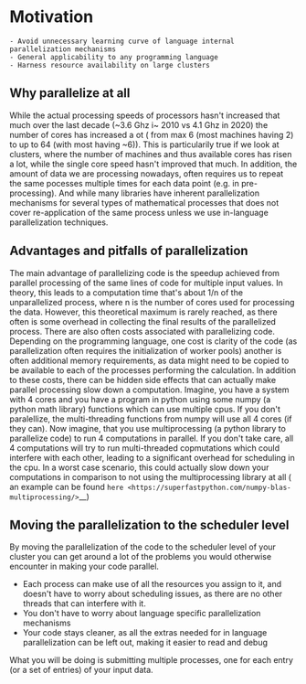 # Motivation

```{objectives}
- Avoid unnecessary learning curve of language internal parallelization mechanisms
- General applicability to any programming language
- Harness resource availability on large clusters
```

## Why parallelize at all

While the actual processing speeds of processors hasn't increased that much over the last decade (~3.6 Ghz i~ 2010 vs 4.1 Ghz in 2020)
the number of cores has increased a ot ( from max 6 (most machines having 2) to up to 64 (with most having ~6)). This is particularily
true if we look at clusters, where the number of machines and thus available cores has risen a lot, while the single core speed hasn't
improved that much.
In addition, the amount of data we are processing nowadays, often requires us to repeat the same pocesses multiple times for each data
point (e.g. in pre-processing). And while many libraries have inherent parallelization mechanisms for several types of mathematical
processes that does not cover re-application of the same process unless we use in-language parallelization techniques.

## Advantages and pitfalls of parallelization

The main advantage of parallelizing code is the speedup achieved from parallel processing of the same lines of code for multiple input
values. In theory, this leads to a computation time that's about 1/n of the unparallelized process, where n is the number of cores used
for processing the data. However, this theoretical maximum is rarely reached, as there often is some overhead in collecting the final
results of the parallelized process. There are also often costs associated with parallelizing code. Depending on the programming
language, one cost is clarity of the code (as parallelization often requires the initialization of worker pools) another is often
additional memory requirements, as data might need to be copied to be available to each of the processes performing the calculation.
In addition to these costs, there can be hidden side effects that can actually make parallel processing slow down a computation.
Imagine, you have a system with 4 cores and you have a program in python using some numpy (a python math library) functions which
can use multiple cpus. If you don't paralellize, the multi-threading functions from numpy will use all 4 cores (if they can). Now imagine,
that you use multiprocessing (a python library to parallelize code) to run 4 computations in parallel. If you don't take care, all
4 computations will try to run multi-threaded copmutations which could interfere with each other, leading to a significant overhead
for scheduling in the cpu. In a worst case scenario, this could actually slow down your computations in comparison to not using
the multiprocessing library at all ( an example can be found `here <https://superfastpython.com/numpy-blas-multiprocessing/>`\_\_)

## Moving the parallelization to the scheduler level

By moving the parallelization of the code to the scheduler level of your cluster you can get around a lot of the problems
you would otherwise encounter in making your code parallel.

- Each process can make use of all the resources you assign to it,
  and doesn't have to worry about scheduling issues, as there are no other threads that can interfere with it.
- You don't have to worry about language specific parallelization mechanisms
- Your code stays cleaner, as all the extras needed for in language parallelization can be left out, making it easier to read and debug

What you will be doing is submitting multiple processes, one for each entry (or a set of entries) of your input data.
